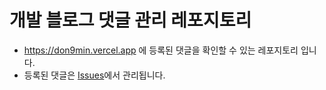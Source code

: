 # 개발 블로그 댓글 관리 레포지토리

- https://don9min.vercel.app 에 등록된 댓글을 확인할 수 있는 레포지토리 입니다.
- 등록된 댓글은 [Issues](https://github.com/don9m1n/blog-comments/issues)에서 관리됩니다.
